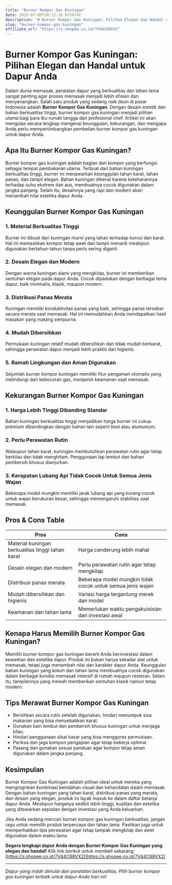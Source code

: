 ```yaml
---
title: "Burner Kompor Gas Kuningan"
date: 2025-07-09T20:13:16.072974Z
description: "# Burner Kompor Gas Kuningan: Pilihan Elegan dan Handal untuk Dapur Anda..."
slug: "burner-kompor-gas-kuningan"
affiliate_url: "https://s.shopee.co.id/7V44C68VX2"
---
```

# Burner Kompor Gas Kuningan: Pilihan Elegan dan Handal untuk Dapur Anda

Dalam dunia memasak, peralatan dapur yang berkualitas dan tahan lama sangat penting agar proses memasak menjadi lebih efisien dan menyenangkan. Salah satu produk yang sedang naik daun di pasar Indonesia adalah **Burner Kompor Gas Kuningan**. Dengan desain estetik dan bahan berkualitas tinggi, burner kompor gas kuningan menjadi pilihan utama bagi para ibu rumah tangga dan profesional chef. Artikel ini akan mengulas secara lengkap mengenai keunggulan, kekurangan, dan mengapa Anda perlu mempertimbangkan pembelian burner kompor gas kuningan untuk dapur Anda.

## Apa Itu Burner Kompor Gas Kuningan?

Burner kompor gas kuningan adalah bagian dari kompor yang berfungsi sebagai tempat pembakaran utama. Terbuat dari bahan kuningan berkualitas tinggi, burner ini menawarkan keunggulan tahan karat, tahan panas, dan tampil elegan. Bahan kuningan dikenal karena ketahanannya terhadap suhu ekstrem dan aus, membuatnya cocok digunakan dalam jangka panjang. Selain itu, desainnya yang rapi dan modern akan menambah nilai estetika dapur Anda.

## Keunggulan Burner Kompor Gas Kuningan

### 1. Material Berkualitas Tinggi
Burner ini dibuat dari kuningan murni yang tahan terhadap korosi dan karat. Hal ini memastikan kompor tetap awet dan tampil menarik meskipun digunakan bertahun-tahun tanpa perlu sering diganti.

### 2. Desain Elegan dan Modern
Dengan warna kuningan alami yang mengkilap, burner ini memberikan sentuhan elegan pada dapur Anda. Cocok dipadukan dengan berbagai tema dapur, baik minimalis, klasik, maupun modern.

### 3. Distribusi Panas Merata
Kuningan memiliki konduktivitas panas yang baik, sehingga panas tersebar secara merata saat memasak. Hal ini memudahkan Anda mendapatkan hasil masakan yang matang sempurna.

### 4. Mudah Dibersihkan
Permukaan kuningan relatif mudah dibersihkan dan tidak mudah berkarat, sehingga perawatan dapur menjadi lebih praktis dan higienis.

### 5. Ramah Lingkungan dan Aman Digunakan
Sejumlah burner kompor kuningan memiliki fitur pengaman otomatis yang melindungi dari kebocoran gas, menjamin keamanan saat memasak.

## Kekurangan Burner Kompor Gas Kuningan

### 1. Harga Lebih Tinggi Dibanding Standar
Bahan kuningan berkualitas tinggi menjadikan harga burner ini cukup premium dibandingkan dengan bahan lain seperti besi atau alumunium.

### 2. Perlu Perawatan Rutin
Walaupun tahan karat, kuningan membutuhkan perawatan rutin agar tetap berkilau dan tidak menghitam. Penggunaan lap lembut dan bahan pembersih khusus dianjurkan.

### 3. Kerapatan Lubang Api Tidak Cocok Untuk Semua Jenis Wajan
Beberapa model mungkin memiliki jarak lubang api yang kurang cocok untuk wajan berukuran besar, sehingga memengaruhi stabilitas saat memasak.

## Pros & Cons Table

| **Pros** | **Cons** |
|------------|------------|
| Material kuningan berkualitas tinggi tahan karat | Harga cenderung lebih mahal |
| Desain elegan dan modern | Perlu perawatan rutin agar tetap mengkilap |
| Distribusi panas merata | Beberapa model mungkin tidak cocok untuk semua jenis wajan |
| Mudah dibersihkan dan higienis | Variasi harga tergantung merek dan model |
| Keamanan dan tahan lama | Memerlukan waktu pengakuisisian dan investasi awal |

## Kenapa Harus Memilih Burner Kompor Gas Kuningan?

Memilih burner kompor gas kuningan berarti Anda berinvestasi dalam keawetan dan estetika dapur. Produk ini bukan hanya sekadar alat untuk memasak, tetapi juga menambah nilai dan karakter dapur Anda. Keunggulan bahan kuningan yang kokoh dan tahan lama membuatnya cocok digunakan dalam berbagai kondisi memasak intensif di rumah maupun restoran. Selain itu, tampilannya yang mewah memberikan sentuhan klasik namun tetap modern.

## Tips Merawat Burner Kompor Gas Kuningan

- Bersihkan secara rutin setelah digunakan, hindari menumpuk sisa makanan yang bisa menyebabkan karat.
- Gunakan kain lembut dan pembersih khusus kuningan untuk menjaga kilau.
- Hindari penggunaan sikat kasar yang bisa menggores permukaan.
- Periksa dan jaga kompon pengapian agar tetap bekerja optimal.
- Pasang dan gunakan sesuai panduan agar kompor tetap aman digunakan dalam jangka panjang.

## Kesimpulan

Burner Kompor Gas Kuningan adalah pilihan ideal untuk mereka yang menginginkan kombinasi keindahan visual dan kehandalan dalam memasak. Dengan bahan kuningan yang tahan karat, distribusi panas yang merata, dan desain yang elegan, produk ini layak masuk ke dalam daftar belanja dapur Anda. Meskipun harganya sedikit lebih tinggi, kualitas dan estetika yang ditawarkan sepadan dengan investasi yang Anda keluarkan.

Jika Anda sedang mencari burner kompor gas kuningan berkualitas, jangan ragu untuk memilih produk terpercaya dan tahan lama. Pastikan juga untuk memperhatikan tips perawatan agar tetap tampak mengkilap dan awet digunakan dalam waktu lama.

**Segera lengkapi dapur Anda dengan Burner Kompor Gas Kuningan yang elegan dan handal!** Klik link berikut untuk membeli sekarang: [https://s.shopee.co.id/7V44C68VX2](https://s.shopee.co.id/7V44C68VX2)

---

*Dapur yang indah dimulai dari peralatan berkualitas. Pilih burner kompor gas kuningan terbaik untuk dapur Anda hari ini!*
